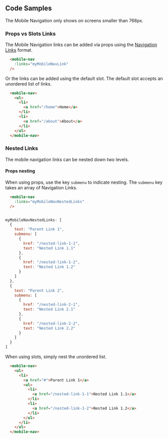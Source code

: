 ## Code Samples
<alert type="warning">The Mobile Navigation only shows on screens smaller than 768px.</alert>

### Props vs Slots Links
The Mobile Navigation links can be added via props using the [Navigation Links](/components/NavLink) format.
```html
  <mobile-nav
    :links="myMobileNavLink"
  />
```

Or the links can be added using the default slot. The default slot accepts an unordered list of links.
```html
  <mobile-nav>
    <ul>
      <li>
        <a href="/home">Home</a>
      </li>
      <li>
        <a href="/about">About</a>
      </li>
    </ul>
  </mobile-nav>
```

### Nested Links
The mobile navigation links can be nested down two levels.

#### Props nesting
When using props, use the key ```submenu``` to indicate nesting. The ```submenu``` key takes an array of Navigation Links.

```html
  <mobile-nav
    :links="myMobileNavNestedLinks"
  />
```

```js

myMobileNavNestedLinks: [
  {
    text: "Parent Link 1",
    submenu: [
      {
        href: "/nested-link-1-1",
        text: "Nested Link 1.1"
      },
      {
        href: "/nested-link-1-2",
        text: "Nested Link 1.2"
      }
    ]
  },
  {
    text: "Parent Link 2",
    submenu: [
      {
        href: "/nested-link-2-1",
        text: "Nested Link 2.1"
      },
      {
        href: "/nested-link-2-2",
        text: "Nested Link 2.2"
      }
    ]
  }
]
```
When using slots, simply nest the unordered list.

```html
  <mobile-nav>
    <ul>
      <li>
        <a href="#">Parent Link 1</a>
        <ul>
          <li>
            <a href="/nested-link-1-1">Nested Link 1.1</a>
          </li>
          <li>
            <a href="/nested-link-1-2">Nested Link 1.2</a>
          </li>
        </ul>
      </li>
    </ul>
  </mobile-nav>
```
